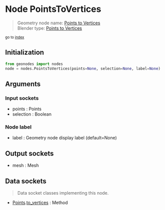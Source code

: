 
# Node PointsToVertices

> Geometry node name: [Points to Vertices](https://docs.blender.org/manual/en/latest/modeling/geometry_nodes/point/points_to_vertices.html)<br>
  Blender type: [Points to Vertices](https://docs.blender.org/api/current/bpy.types.GeometryNodePointsToVertices.html)
  
<sub>go to [index](/docs/index.md)</sub>

Initialization
--------------

```python
from geonodes import nodes
node = nodes.PointsToVertices(points=None, selection=None, label=None)
```



## Arguments


### Input sockets

- points : Points
- selection : Boolean

### Node label

- label : Geometry node display label (default=None)

## Output sockets

- mesh : Mesh

## Data sockets

> Data socket classes implementing this node.
  
  
- [Points](/docs/sockets/Points.md).[to_vertices](/docs/sockets/Points.md#to_vertices) : Method
  
